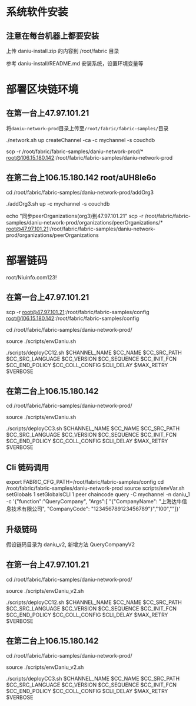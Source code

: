# 系统软件安装
## 注意在每台机器上都要安装
上传 daniu-install.zip 的内容到 /root/fabric 目录

参考 daniu-install/README.md 安装系统，设置环境变量等

# 部署区块链环境
## 在第一台上47.97.101.21

将`daniu-network-prod`目录上传至`/root/fabric/fabric-samples/`目录

./network.sh up createChannel -ca -c mychannel -s couchdb

scp -r /root/fabric/fabric-samples/daniu-network-prod/* root@106.15.180.142:/root/fabric/fabric-samples/daniu-network-prod

## 在第二台上106.15.180.142 root/aUH8Ie6o

cd /root/fabric/fabric-samples/daniu-network-prod/addOrg3

./addOrg3.sh up -c mychannel -s couchdb

echo "同步peerOrganizations(org3)到47.97.101.21"
scp -r /root/fabric/fabric-samples/daniu-network-prod/organizations/peerOrganizations/* root@47.97.101.21:/root/fabric/fabric-samples/daniu-network-prod/organizations/peerOrganizations



# 部署链码
root/Niuinfo.com123!

## 在第一台上47.97.101.21

scp -r root@47.97.101.21:/root/fabric/fabric-samples/config root@106.15.180.142:/root/fabric/fabric-samples/config

cd /root/fabric/fabric-samples/daniu-network-prod/

source ./scripts/envDaniu.sh

./scripts/deployCC12.sh $CHANNEL_NAME $CC_NAME $CC_SRC_PATH $CC_SRC_LANGUAGE $CC_VERSION $CC_SEQUENCE $CC_INIT_FCN $CC_END_POLICY $CC_COLL_CONFIG $CLI_DELAY $MAX_RETRY $VERBOSE

## 在第二台上106.15.180.142

cd /root/fabric/fabric-samples/daniu-network-prod/

source ./scripts/envDaniu.sh

./scripts/deployCC3.sh $CHANNEL_NAME $CC_NAME $CC_SRC_PATH $CC_SRC_LANGUAGE $CC_VERSION $CC_SEQUENCE $CC_INIT_FCN $CC_END_POLICY $CC_COLL_CONFIG $CLI_DELAY $MAX_RETRY $VERBOSE


## Cli 链码调用

export FABRIC_CFG_PATH=/root/fabric/fabric-samples/config
cd /root/fabric/fabric-samples/daniu-network-prod
source scripts/envVar.sh
setGlobals 1
setGlobalsCLI 1
peer chaincode query -C mychannel -n daniu_1 -c '{"function":"QueryCompany", "Args":[ "{\"CompanyName\": \"上海达牛信息技术有限公司\", \"CompanyCode\":  \"123456789123456789\"}","100",""]}'


## 升级链码
假设链码目录为 daniu_v2, 新增方法 QueryCompanyV2

## 在第一台上47.97.101.21

cd /root/fabric/fabric-samples/daniu-network-prod/

source ./scripts/envDaniu_v2.sh

./scripts/deployCC12.sh $CHANNEL_NAME $CC_NAME $CC_SRC_PATH $CC_SRC_LANGUAGE $CC_VERSION $CC_SEQUENCE $CC_INIT_FCN $CC_END_POLICY $CC_COLL_CONFIG $CLI_DELAY $MAX_RETRY $VERBOSE

## 在第二台上106.15.180.142

cd /root/fabric/fabric-samples/daniu-network-prod/

source ./scripts/envDaniu_v2.sh

./scripts/deployCC3.sh $CHANNEL_NAME $CC_NAME $CC_SRC_PATH $CC_SRC_LANGUAGE $CC_VERSION $CC_SEQUENCE $CC_INIT_FCN $CC_END_POLICY $CC_COLL_CONFIG $CLI_DELAY $MAX_RETRY $VERBOSE

